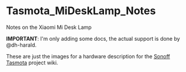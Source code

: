 # Tasmota_MiDeskLamp_Notes
Notes on the Xiaomi Mi Desk Lamp

**IMPORTANT**: I'm only adding some docs, the actual support is done by @dh-harald.

These are just the images for a hardware description for the [Sonoff Tasmota](https://github.com/arendst/Sonoff-Tasmota/wiki/Xiaomi-Mi-Desk-Lamp) project wiki.
